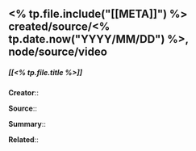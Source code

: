 <% tp.file.include("[[META]]") %> created/source/<% tp.date.now("YYYY/MM/DD") %>, node/source/video
---

##### [[<% tp.file.title %>]]
**Creator**:: 
 
**Source**:: 

**Summary**:: 

**Related**::